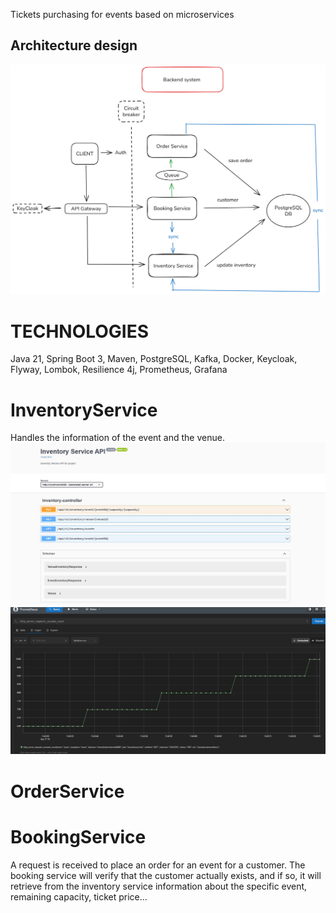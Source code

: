 Tickets purchasing for events based on microservices

## Architecture design

![Diseño de Arquitectura](inventoryservice/docs/architecture-design/Diagram.png)

# TECHNOLOGIES
Java 21, Spring Boot 3, Maven, PostgreSQL, Kafka, Docker, Keycloak, Flyway, Lombok, Resilience 4j, Prometheus, Grafana


# InventoryService
Handles the information of the event and the venue.
![](inventoryservice/docs/documentationimg/InventoryService%20swagger.JPG)
![](inventoryservice/docs/documentationimg/Metric%20prometheus.JPG)



# OrderService


# BookingService
A request is received to place an order for an event for a customer. The booking service will verify that the customer actually exists, and if so, it will retrieve from the inventory service information about the specific event, remaining capacity, ticket price...




